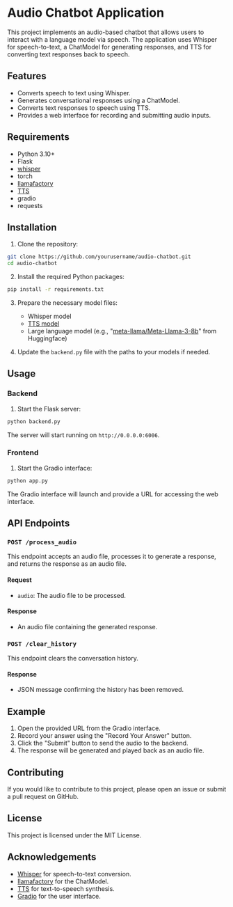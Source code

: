# Audio Chatbot Application

This project implements an audio-based chatbot that allows users to interact with a language model via speech. The application uses Whisper for speech-to-text, a ChatModel for generating responses, and TTS for converting text responses back to speech.

## Features

- Converts speech to text using Whisper.
- Generates conversational responses using a ChatModel.
- Converts text responses to speech using TTS.
- Provides a web interface for recording and submitting audio inputs.

## Requirements

- Python 3.10+
- Flask
- [whisper](https://github.com/openai/whisper.git)
- torch
- [llamafactory](https://github.com/hiyouga/LLaMA-Factory.git)
- [TTS](https://github.com/coqui-ai/TTS.git)
- gradio
- requests

## Installation

1. Clone the repository:

```sh
git clone https://github.com/yourusername/audio-chatbot.git
cd audio-chatbot
```

2. Install the required Python packages:

```sh
pip install -r requirements.txt
```

3. Prepare the necessary model files:
   - Whisper model
   - [TTS model](https://github.com/coqui-ai/TTS/releases/tag/v0.6.1_models)
   - Large language model (e.g., "[meta-llama/Meta-Llama-3-8b](https://huggingface.co/meta-llama/Meta-Llama-3-8B)" from Huggingface)

4. Update the `backend.py` file with the paths to your models if needed.

## Usage

### Backend

1. Start the Flask server:

```sh
python backend.py
```

The server will start running on `http://0.0.0.0:6006`.

### Frontend

1. Start the Gradio interface:

```sh
python app.py
```

The Gradio interface will launch and provide a URL for accessing the web interface.

## API Endpoints

### `POST /process_audio`

This endpoint accepts an audio file, processes it to generate a response, and returns the response as an audio file.

#### Request

- `audio`: The audio file to be processed.

#### Response

- An audio file containing the generated response.

### `POST /clear_history`

This endpoint clears the conversation history.

#### Response

- JSON message confirming the history has been removed.

## Example

1. Open the provided URL from the Gradio interface.
2. Record your answer using the "Record Your Answer" button.
3. Click the "Submit" button to send the audio to the backend.
4. The response will be generated and played back as an audio file.

## Contributing

If you would like to contribute to this project, please open an issue or submit a pull request on GitHub.

## License

This project is licensed under the MIT License.

## Acknowledgements

- [Whisper](https://github.com/openai/whisper) for speech-to-text conversion.
- [llamafactory](https://github.com/llamafactory/llama3) for the ChatModel.
- [TTS](https://github.com/coqui-ai/TTS) for text-to-speech synthesis.
- [Gradio](https://github.com/gradio-app/gradio) for the user interface.
